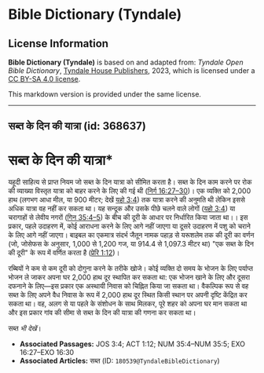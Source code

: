 # Bible Dictionary (Tyndale)

## License Information

**Bible Dictionary (Tyndale)** is based on and adapted from: _Tyndale Open Bible Dictionary_, [Tyndale House Publishers](https://tyndaleopenresources.com/), 2023, which is licensed under a [CC BY-SA 4.0 license](https://creativecommons.org/licenses/by-sa/4.0/legalcode.en).

This markdown version is provided under the same license.



--------------------------------

## सब्त के दिन की यात्रा (id: 368637)

सब्त के दिन की यात्रा\*
=======================

यहूदी साहित्य से प्राप्त नियम जो सब्त के दिन यात्रा को सीमित करता है। सब्त के दिन काम करने पर रोक की व्याख्या विस्तृत यात्रा को बाहर करने के लिए की गई थी ([निर्ग 16:27–30](https://ref.ly/Exod16:27-Exod16:30))। एक व्यक्ति को 2,000 हाथ (लगभग आधा मील, या 900 मीटर; देखें [यहो 3:4](https://ref.ly/Josh3:4)) तक यात्रा करने की अनुमति थी लेकिन इससे अधिक यात्रा वह नहीं कर सकता था। यह सन्दूक और उसके पीछे चलने वाले लोगों ([यहो 3:4](https://ref.ly/Josh3:4)) या चरागाहों से लेवीय नगरों ([गिन 35:4–5](https://ref.ly/Num35:4-Num35:5)) के बीच की दूरी के आधार पर निर्धारित किया जाता था।। इस प्रकार, पहले उदाहरण में, कोई आराधना करने के लिए आगे नहीं जाएगा या दूसरे उदाहरण में पशु को चराने के लिए आगे नहीं जाएगा। बाइबल का एकमात्र संदर्भ जैतून नामक पहाड़ से यरूशलेम तक की दूरी का वर्णन (जो, जोसेफस के अनुसार, 1,000 से 1,200 गज, या 914\.4 से 1,097\.3 मीटर था) "एक सब्त के दिन की दूरी" के रूप में वर्णित करता है ([प्रेरि 1:12](https://ref.ly/Acts1:12))।

रब्बियों ने कम से कम दूरी को दोगुना करने के तरीके खोजे। कोई व्यक्ति दो समय के भोजन के लिए पर्याप्त भोजन ले जाकर अपना घर 2,000 हाथ दूर स्थापित कर सकता था: एक भोजन खाने के लिए और दूसरा दफनाने के लिए—इस प्रकार एक अस्थायी निवास को चिह्नित किया जा सकता था। वैकल्पिक रूप से वह सब्त के लिए अपने वैध निवास के रूप में 2,000 हाथ दूर स्थित किसी स्थान पर अपनी दृष्टि केंद्रित कर सकता था। वह, अलग से या पहले के संशोधन के साथ मिलकर, पूरे शहर को अपना घर मान सकता था और इस प्रकार गांव की सीमा से सब्त के दिन की यात्रा की गणना कर सकता था।

 सब्त *भी देखें*।

* **Associated Passages:** JOS 3:4; ACT 1:12; NUM 35:4–NUM 35:5; EXO 16:27–EXO 16:30
* **Associated Articles:** सब्त (ID: `180539@TyndaleBibleDictionary`)

